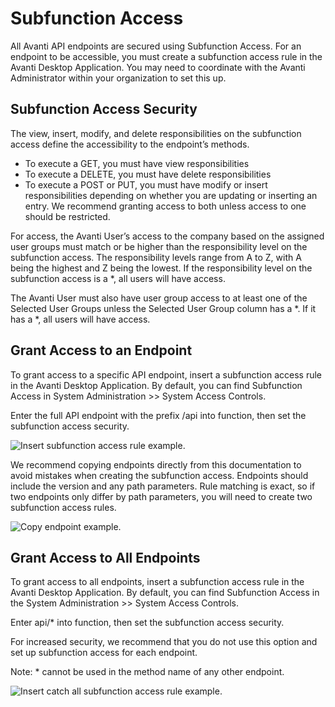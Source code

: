 # Subfunction Access

All Avanti API endpoints are secured using Subfunction Access. For an endpoint to be accessible, you must create a subfunction access rule in the Avanti Desktop Application. You may need to coordinate with the Avanti Administrator within your organization to set this up. 

## Subfunction Access Security

The view, insert, modify, and delete responsibilities on the subfunction access define the accessibility to the endpoint’s methods. 
-	To execute a GET, you must have view responsibilities
-	To execute a DELETE, you must have delete responsibilities 
-	To execute a POST or PUT, you must have modify or insert responsibilities depending on whether you are updating or inserting an entry. We recommend granting access to both unless access to one should be restricted.

For access, the Avanti User’s access to the company based on the assigned user groups must match or be higher than the responsibility level on the subfunction access. The responsibility levels range from A to Z, with A being the highest and Z being the lowest. If the responsibility level on the subfunction access is a *, all users will have access. 

The Avanti User must also have user group access to at least one of the Selected User Groups unless the Selected User Group column has a *. If it has a *, all users will have access. 

## Grant Access to an Endpoint

To grant access to a specific API endpoint, insert a subfunction access rule in the Avanti Desktop Application. By default, you can find Subfunction Access in System Administration >> System Access Controls. 

Enter the full API endpoint with the prefix /api into function, then set the subfunction access security. 

![Insert subfunction access rule example.](https://firebasestorage.googleapis.com/v0/b/avanti-hcm.appspot.com/o/api-docs%2Fget-personalinfo-subfunction-rule.png?alt=media&token=8069dd34-216a-44b4-a377-6f31b80f7710)


We recommend copying endpoints directly from this documentation to avoid mistakes when creating the subfunction access. Endpoints should include the version and any path parameters. Rule matching is exact, so if two endpoints only differ by path parameters, you will need to create two subfunction access rules.

![Copy endpoint example.](https://firebasestorage.googleapis.com/v0/b/avanti-hcm.appspot.com/o/api-docs%2Fendpoint-url.png?alt=media&token=770ffe38-5826-43dd-a524-fe7c1fe60ad4)

## Grant Access to All Endpoints

To grant access to all endpoints, insert a subfunction access rule in the Avanti Desktop Application. By default, you can find Subfunction Access in the System Administration >> System Access Controls. 

Enter api/* into function, then set the subfunction access security. 

For increased security, we recommend that you do not use this option and set up subfunction access for each endpoint. 

Note: * cannot be used in the method name of any other endpoint.

![Insert catch all subfunction access rule example.](https://firebasestorage.googleapis.com/v0/b/avanti-hcm.appspot.com/o/api-docs%2Fcatch-all-subfunction-rule.png?alt=media&token=4da92d68-757e-4cbb-983a-6ceed28f61df)
